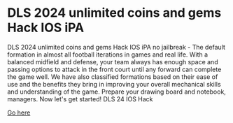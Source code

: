 # DLS 2024 unlimited coins and gems Hack IOS iPA

DLS 2024 unlimited coins and gems Hack IOS iPA no jailbreak - The default formation in almost all football iterations in games and real life. With a balanced midfield and defense, your team always has enough space and passing options to attack in the front court until any forward can complete the game well. We have also classified formations based on their ease of use and the benefits they bring in improving your overall mechanical skills and understanding of the game. Prepare your drawing board and notebook, managers. Now let's get started! DLS 24 IOS Hack

[Go here](https://influence.co/dls.24.hack.ios.ipa)
